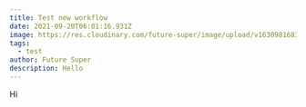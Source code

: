 ```yaml
---
title: Test new workflow
date: 2021-09-20T06:01:16.931Z
image: https://res.cloudinary.com/future-super/image/upload/v1630981683/panels2.png
tags:
  - test
author: Future Super
description: Hello
---
```

Hi